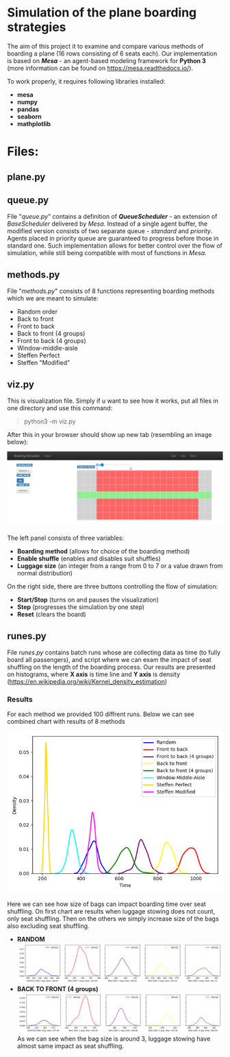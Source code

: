 #  Simulation of the plane boarding strategies

The aim of this project it to examine and compare various methods of boarding a plane (16 rows consisting of 6 seats each).
Our implementation is based on ***Mesa*** - an agent-based modeling framework for **Python 3** (more information can be found
on https://mesa.readthedocs.io/).

To work properly, it requires following libraries installed:
 - **mesa** 
 - **numpy**
 - **pandas**
 - **seaborn**
 - **mathplotlib**


# Files:

## plane.py
## queue.py

File "*queue.py*" contains a definition of ***QueueScheduler*** - an extension of *BaseScheduler* delivered by *Mesa*.
Instead of a single agent buffer, the modified version consists of two separate queue - *standard* and *priority*.
Agents placed in priority queue are guaranteed to progress before those in standard one.
Such implementation allows for better control over the flow of simulation, while still being compatible
with most of functions in *Mesa*.

## methods.py

File "*methods.py*" consists of 8 functions representing boarding methods which we are meant to simulate:

 - Random order
 - Back to front
 - Front to back
 - Back to front (4 groups)
 - Front to back (4 groups)
 - Window-middle-aisle
 - Steffen Perfect
 - Steffen "Modified"

## viz.py
This is visualization file. Simply if u want to see how it works, put all files in one directory and use this command:

>python3  -m  viz.py

After this in your browser should show up new tab (resembling an image below):

![](webpage.png)
<br><br>
The left panel consists of three variables:
 - **Boarding method** (allows for choice of the boarding method)
 - **Enable shuffle** (enables and disables suit shuffles)
 - **Luggage size** (an integer from a range from 0 to 7 or a value drawn from normal distribution)

On the right side, there are three buttons controlling the flow of simulation:
 - **Start/Stop** (turns on and pauses the visualization)
 - **Step** (progresses the simulation by one step)
 - **Reset** (clears the board)
 


## runes.py
File *runes.py* contains batch runs whose are collecting data as time (to fully board all passengers),
and script where we can exam the impact of seat shuffling on the length of the boarding process.
Our results are presented on histograms, where **X axis** is time line 
and **Y axis** is density (https://en.wikipedia.org/wiki/Kernel_density_estimation)

### Results
For each method we provided 100 diffrent runs.
Below we can see combined chart with results of 8 methods 

![](MainPlot.png)

Here we can see how size of bags can impact boarding time over seat shuffling.
On first chart are results when luggage stowing does not count, only seat shuffling.
Then on the others we simply increase size of the bags also excluding seat shuffling.
 - **RANDOM**
![](Test1.png)
 - **BACK TO FRONT (4 groups)**
![](Test2.png)
As we can see when the bag size is around 3, luggage stowing have almost same impact as seat shuffling.
